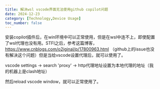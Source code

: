 ```yaml
---
title: 解决wsl vscode界面无法使用github copilot问题
date: 2024-12-23
category: [Technology,Device Usage]
toc_number: false
---
```


安装copilot插件后，在win环境中可以正常使用，但是在wsl中连不上，即使配置了wsl代理也没有用。STFI之后，参考这篇博客，https://www.cnblogs.com/o2iginal/p/17800963.html （github上的issue也没有解决这个问题）但是当给vscode设置代理后，就可以使用了。

vscode settings -> search 'proxy' -> http代理地址设置为本地代理的地址（我的机器上是clash地址）

然后reload vscode window，就可以正常使用了。
